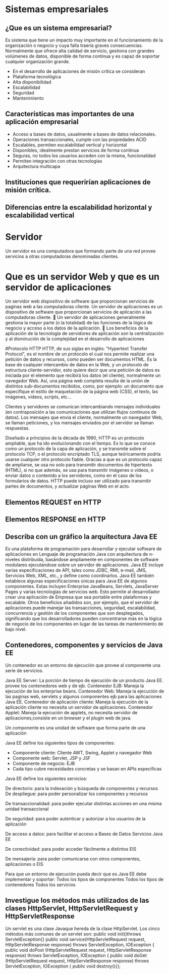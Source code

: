 # Sistemas empresariales
## ¿Que es un sistema empresarial?
Es sistema que tiene un impacto muy importante en el funcionamiento de 
la organización o negocio y cuya falla traería graves consecuencias.
Normalmente que ofrece alta calidad de servicio, gestiona con grandes 
volúmenes de datos, disponible de forma continua y es capaz de soportar 
cualquier organización grande.
* En el desarrollo de aplicaciones de misión crítica se consideran
 * Plataforma tecnológica
 * Alta disponibilidad
 * Escalabilidad
 * Seguridad
 * Mantenimiento

## Caracteristicas mas importantes de una aplicación empresarial
* Acceso a bases de datos, usualmente a bases de datos relacionales.
* Operaciones transaccionales, cumple con las propiedades ACID
* Escalables, permiten escalabilidad vertical y horizontal
* Disponibles, idealmente prestan servicios de forma continua
* Seguras, no todos los usuarios acceden con la misma, funcionalidad
* Permiten integración con otras tecnologías
* Arquitectura multicapa

## Instituciones que requerirían aplicaciones de misión crítica. 

## Diferencias entre la escalabilidad horizontal y escalabilidad vertical
# Servidor
Un servidor es una computadora que formando parte de una red provee servicios 
a otras computadoras denominadas clientes.

# Que es un servidor Web y que es un servidor de aplicaciones
Un servidor web dispositivo de software que proporcionan servicios de paginas web 
a las  computadoras cliente.
Un servidor de aplicaciones es un dispositivo de software que proporcionan servicios 
de aplicación a las computadoras cliente.
 Un servidor de aplicaciones generalmente gestiona la mayor
parte (o la totalidad) de las funciones de la lógica de negocio y acceso a los datos de 
la aplicación.
 Los beneficios de la aplicación de la tecnología de servidores
de aplicación son la centralización y al disminución de la
complejidad en el desarrollo de aplicaciones

#Protocolo HTTP
HTTP, de sus siglas en inglés: "Hypertext Transfer Protocol", es el nombre de un protocolo el cual nos permite realizar una petición de datos y recursos, como pueden ser documentos HTML. Es la base de cualquier intercambio de datos en la Web, y un protocolo de estructura cliente-servidor, esto quiere decir que una petición de datos es iniciada por el elemento que recibirá los datos (el cliente), normalmente un navegador Web. Así, una página web completa resulta de la unión de distintos sub-documentos recibidos, como, por ejemplo: un documento que especifique el estilo de maquetación de la página web (CSS), el texto, las imágenes, vídeos, scripts, etc... 


Clientes y servidores se comunican intercambiando mensajes individuales (en contraposición a las comunicaciones que utilizan flujos continuos de datos). Los mensajes que envía el cliente, normalmente un navegador Web, se llaman peticiones, y los mensajes enviados por el servidor se llaman respuestas.

Diseñado a principios de la década de 1990, HTTP es un protocolo ampliable, que ha ido evolucionando con el tiempo. Es lo que se conoce como un protocolo de la capa de aplicación, y se transmite sobre el protocolo TCP, o el protocolo encriptado TLS, aunque teóricamente podría usarse cualquier otro protocolo fiable. Gracias a que es un protocolo capaz de ampliarse, se usa no solo para transmitir documentos de hipertexto (HTML), si no que además, se usa para transmitir imágenes o vídeos, o enviar datos o contenido a los servidores, como en el caso de los formularios de datos. HTTP puede incluso ser utilizado para transmitir partes de documentos, y actualizar páginas Web en el acto.

## Elementos REQUEST en HTTP

## Elementos RESPONSE en HTTP

## Describa con un gráfico la arquitectura Java EE
Es una plataforma de programación para
desarrollar y ejecutar software de aplicaciones en Lenguaje de programación Java con
arquitectura de n-niveles distribuida, basándose ampliamente en componentes de
software modulares ejecutándose sobre un servidor de aplicaciones.
Java EE incluye varias especificaciones de API, tales como JDBC, RMI, e-mail, JMS,
Servicios Web, XML, etc., y define como coordinarlos. Java EE también establece algunas
especificaciones únicas para Java EE de algunos componentes. Estas incluyen Enterprise
JavaBeans, Servlets, JavaServer Pages y varias tecnologías de servicios web. Esto
permite al desarrollador crear una aplicación de Empresa que sea portable entre
plataformas y escalable. Otros beneficios añadidos son, por ejemplo, que el servidor de
aplicaciones puede manejar las transacciones, seguridad, escalabilidad, concurrencia y
gestión de los componentes que son desplegados, significando que los desarrolladores
pueden concentrarse más en la lógica de negocio de los componentes en lugar de las
tareas de mantenimiento de bajo nivel. 


## Contenedores, componentes y servicios de Java EE

Un contenedor es un entorno de ejecución que provee al componente una serie de servicios.

Java EE Server: La porción de tiempo de ejecución de un producto
Java EE. provee los contenedores web y de ejb.
Contenedor EJB: Maneja la ejecución de los enterprise beans.
Contenedor Web: Maneja la ejecución de las paginas web, servlets y algunos componentes ejb para las aplicaciones Java EE. Contenedor de aplicación cliente: Maneja la ejecución de la aplicación cliente no necesita un servidor de aplicaciones.
Contenedor Applet: Maneja la ejecución de applets, no necesita servidor de aplicaciones,consiste en un browser y el plugin web de java.

Un componente es una unidad de software que forma parte de una aplicación

Java EE define los siguientes tipos de componentes:
* Componente cliente: Cliente AWT, Swing, Applet y navegador Web
* Componente web: Servlet, JSP y JSF
* Componente de negocio: EJB
* Cada tipo cubre necesidades concretas y se basan en APIs especificas 

Java EE define los siguientes servicios:

De directorio: para la indexación y búsqueda de
componentes y recursos
De despliegue: para poder personalizar los componentes y
recursos

De transaccionalidad: para poder ejecutar distintas acciones en una misma unidad transaccional

De seguridad: para poder autenticar y autorizar a los
usuarios de la aplicación

De acceso a datos: para facilitar el acceso a Bases de Datos
Servicios Java EE

De conectividad: para poder acceder fácilmente a distintos EIS

De mensajería: para poder comunicarse con otros componentes, aplicaciones o EIS

Para que un entorno de ejecución pueda decir que es Java EE debe implementar y soportar:
   Todos los tipos de componentes
   Todos los tipos de contenedores
   Todos los servicios


## Investigue los métodos más utilizados de las clases HttpServlet, HttpServletRequest y HttpServletResponse
Un servlet es una clase Javaque hereda de la clase HttpServlet. Los cinco métodos más
comunes de un servlet son:
public void init()throws ServletException{}
public void service(HttpServletRequest request,
 HttpServletResponse response)
 throws ServletException, IOException {
public void doPost (HttpServletRequest request,
 HttpServletResponse response)
 throws ServletException, IOException {
public void doGet (HttpServletRequest request,
 HttpServletResponse response)
 throws ServletException, IOException {
public void destroy(){};

